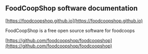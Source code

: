 
## FoodCoopShop software documentation

[https://foodcoopshop.github.io](https://foodcoopshop.github.io)

FoodCoopShop is a free open source software for foodcoops

[https://github.com/foodcoopshop/foodcoopshop](https://github.com/foodcoopshop/foodcoopshop)
